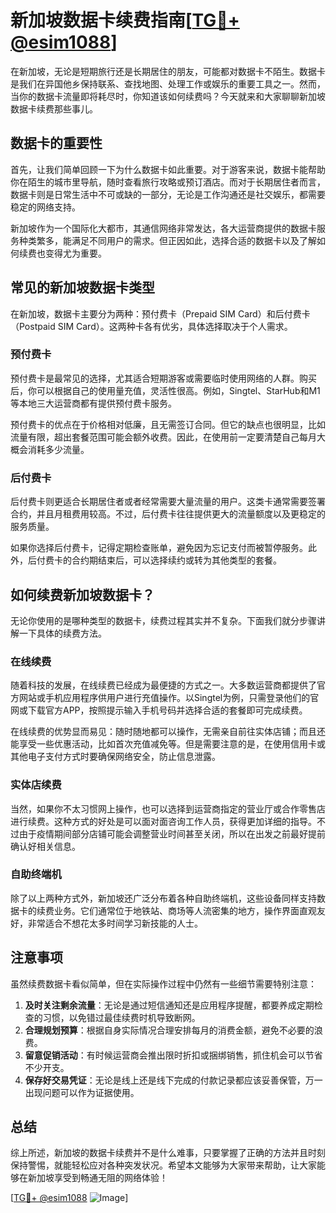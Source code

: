 # 新加坡数据卡续费指南[[TG💪+ @esim1088](https://t.me/s/esim1088)]

在新加坡，无论是短期旅行还是长期居住的朋友，可能都对数据卡不陌生。数据卡是我们在异国他乡保持联系、查找地图、处理工作或娱乐的重要工具之一。然而，当你的数据卡流量即将耗尽时，你知道该如何续费吗？今天就来和大家聊聊新加坡数据卡续费那些事儿。

## 数据卡的重要性

首先，让我们简单回顾一下为什么数据卡如此重要。对于游客来说，数据卡能帮助你在陌生的城市里导航，随时查看旅行攻略或预订酒店。而对于长期居住者而言，数据卡则是日常生活中不可或缺的一部分，无论是工作沟通还是社交娱乐，都需要稳定的网络支持。

新加坡作为一个国际化大都市，其通信网络非常发达，各大运营商提供的数据卡服务种类繁多，能满足不同用户的需求。但正因如此，选择合适的数据卡以及了解如何续费也变得尤为重要。

## 常见的新加坡数据卡类型

在新加坡，数据卡主要分为两种：预付费卡（Prepaid SIM Card）和后付费卡（Postpaid SIM Card）。这两种卡各有优劣，具体选择取决于个人需求。

### 预付费卡

预付费卡是最常见的选择，尤其适合短期游客或需要临时使用网络的人群。购买后，你可以根据自己的使用量充值，灵活性很高。例如，Singtel、StarHub和M1等本地三大运营商都有提供预付费卡服务。

预付费卡的优点在于价格相对低廉，且无需签订合同。但它的缺点也很明显，比如流量有限，超出套餐范围可能会额外收费。因此，在使用前一定要清楚自己每月大概会消耗多少流量。

### 后付费卡

后付费卡则更适合长期居住者或者经常需要大量流量的用户。这类卡通常需要签署合约，并且月租费用较高。不过，后付费卡往往提供更大的流量额度以及更稳定的服务质量。

如果你选择后付费卡，记得定期检查账单，避免因为忘记支付而被暂停服务。此外，后付费卡的合约期结束后，可以选择续约或转为其他类型的套餐。

## 如何续费新加坡数据卡？

无论你使用的是哪种类型的数据卡，续费过程其实并不复杂。下面我们就分步骤讲解一下具体的续费方法。

### 在线续费

随着科技的发展，在线续费已经成为最便捷的方式之一。大多数运营商都提供了官方网站或手机应用程序供用户进行充值操作。以Singtel为例，只需登录他们的官网或下载官方APP，按照提示输入手机号码并选择合适的套餐即可完成续费。

在线续费的优势显而易见：随时随地都可以操作，无需亲自前往实体店铺；而且还能享受一些优惠活动，比如首次充值减免等。但是需要注意的是，在使用信用卡或其他电子支付方式时要确保网络安全，防止信息泄露。

### 实体店续费

当然，如果你不太习惯网上操作，也可以选择到运营商指定的营业厅或合作零售店进行续费。这种方式的好处是可以面对面咨询工作人员，获得更加详细的指导。不过由于疫情期间部分店铺可能会调整营业时间甚至关闭，所以在出发之前最好提前确认好相关信息。

### 自助终端机

除了以上两种方式外，新加坡还广泛分布着各种自助终端机，这些设备同样支持数据卡的续费业务。它们通常位于地铁站、商场等人流密集的地方，操作界面直观友好，非常适合不想花太多时间学习新技能的人士。

## 注意事项

虽然续费数据卡看似简单，但在实际操作过程中仍然有一些细节需要特别注意：

1. **及时关注剩余流量**：无论是通过短信通知还是应用程序提醒，都要养成定期检查的习惯，以免错过最佳续费时机导致断网。
2. **合理规划预算**：根据自身实际情况合理安排每月的消费金额，避免不必要的浪费。
3. **留意促销活动**：有时候运营商会推出限时折扣或捆绑销售，抓住机会可以节省不少开支。
4. **保存好交易凭证**：无论是线上还是线下完成的付款记录都应该妥善保管，万一出现问题可以作为证据使用。

## 总结

综上所述，新加坡的数据卡续费并不是什么难事，只要掌握了正确的方法并且时刻保持警惕，就能轻松应对各种突发状况。希望本文能够为大家带来帮助，让大家能够在新加坡享受到畅通无阻的网络体验！

[[TG💪+ @esim1088](https://t.me/s/esim1088) ![Image](https://i.postimg.cc/4NQfJmqS/Snipaste-2025-05-13-00-14-12.png)]